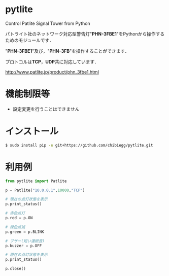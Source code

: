 pytlite
=======

Control Patlite Signal Tower from Python

パトライト社のネットワーク対応型警告灯"**PHN-3FBE1**"をPythonから操作するためのモジュールです．

"**PHN-3FBE1**"及び，"**PHN-3FB**"を操作することができます．

プロトコルは**TCP**，**UDP**共に対応しています．

http://www.patlite.jp/product/phn_3fbe1.html

機能制限等
==========

* 設定変更を行うことはできません

インストール
============

```bash
$ sudo install pip -e git+https://github.com/chibiegg/pytlite.git
```

利用例
==========

```python
from pytlite import Patlite

p = Patlite("10.0.0.1",10000,"TCP")

# 現在の点灯状態を表示
p.print_status()

# 赤色点灯
p.red = p.ON

# 緑色点滅
p.green = p.BLINK

# ブザー(短い連続音)
p.buzzer = p.OFF

# 現在の点灯状態を表示
p.print_status()

p.close()
```
